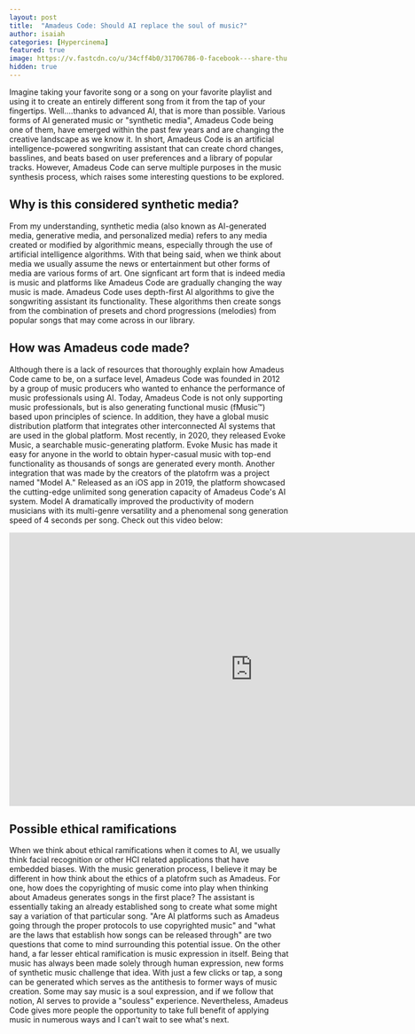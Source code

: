 ```yaml
---
layout: post
title:  "Amadeus Code: Should AI replace the soul of music?"
author: isaiah
categories: [Hypercinema]
featured: true
image: https://v.fastcdn.co/u/34cff4b0/31706786-0-facebook---share-thu.png
hidden: true
---
```


Imagine taking your favorite song or a song on your favorite playlist and using it to create an entirely different song from it from the tap of your fingertips. Well....thanks to advanced AI, that is more than possible. Various forms of AI generated music or "synthetic media", Amadeus Code being one of them, have emerged within the past few years and are changing the creative landscape as we know it. In short, Amadeus Code is an artificial intelligence-powered songwriting assistant that can create chord changes, basslines, and beats based on user preferences and a library of popular tracks. However, Amadeus Code can serve multiple purposes in the music synthesis process, which raises some interesting questions to be explored.


## Why is this considered synthetic media?
From my understanding, synthetic media (also known as AI-generated media, generative media, and personalized media) refers to any media created or modified by algorithmic means, especially through the use of artificial intelligence algorithms. With that being said, when we think about media we usually assume the news or entertainment but other forms of media are various forms of art. One signficant art form that is indeed media is music and platforms like Amadeus Code are gradually changing the way music is made. Amadeus Code uses  depth-first AI algorithms to give the songwriting assistant its functionality. These algorithms then create songs from the combination of presets and chord progressions (melodies) from popular songs that may come across in our library.

## How was Amadeus code made?
Although there is a lack of resources that thoroughly explain how Amadeus Code came to be, on a surface level, Amadeus Code was founded in 2012 by a group of music producers who wanted to enhance the performance of music professionals using AI. Today, Amadeus Code is not only supporting music professionals, but is also generating functional music (fMusic™) based upon principles of science. In addition, they have a global music distribution platform that integrates other interconnected AI systems that are used in the global platform. Most recently, in 2020, they released Evoke Music, a searchable music-generating platform. Evoke Music has made it easy for anyone in the world to obtain hyper-casual music with top-end functionality as thousands of songs are generated every month. Another integration that was made by the creators of the platofrm was a project named "Model A." Released as an iOS app in 2019, the platform showcased the cutting-edge unlimited song generation capacity of Amadeus Code's AI system. Model A dramatically improved the productivity of modern musicians with its multi-genre versatility and a phenomenal song generation speed of 4 seconds per song. Check out this video below: 

<iframe width="878" height="494" src="https://www.youtube.com/embed/J3-vydxepm4" title="YouTube video player" frameborder="0" allow="accelerometer; autoplay; clipboard-write; encrypted-media; gyroscope; picture-in-picture" allowfullscreen></iframe>

## Possible ethical ramifications 
When we think about ethical ramifications when it comes to AI, we usually think facial recognition or other HCI related applications that have embedded biases. With the music generation process, I believe it may be different in how think about the ethics of a platofrm such as Amadeus. For one, how does the copyrighting of music come into play when thinking about Amadeus generates songs in the first place? The assistant is essentially taking an already established song to create what some might say a variation of that particular song. "Are AI platforms such as Amadeus going through the proper protocols to use copyrighted music" and "what are the laws that establish how songs can be released through" are two questions that come to mind surrounding this potential issue. On the other hand, a far lesser ehtical ramification is music expression in itself. Being that music has always been made solely through human expression, new forms of synthetic music challenge that idea. With just a few clicks or tap, a song can be generated which serves as the antithesis to former ways of music creation. Some may say music is a soul expression, and if we follow that notion, AI serves to provide a "souless" experience. Nevertheless,  Amadeus Code gives more people the opportunity to take full benefit of applying music in numerous ways and I can't wait to see what's next.

